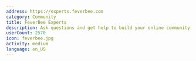 ```yaml
---
address: https://experts.feverbee.com
category: Community
title: FeverBee Experts
description: Ask questions and get help to build your online community
userCount: 2570
icon: feverbee.jpg
activity: medium
language: en_US
---
```

